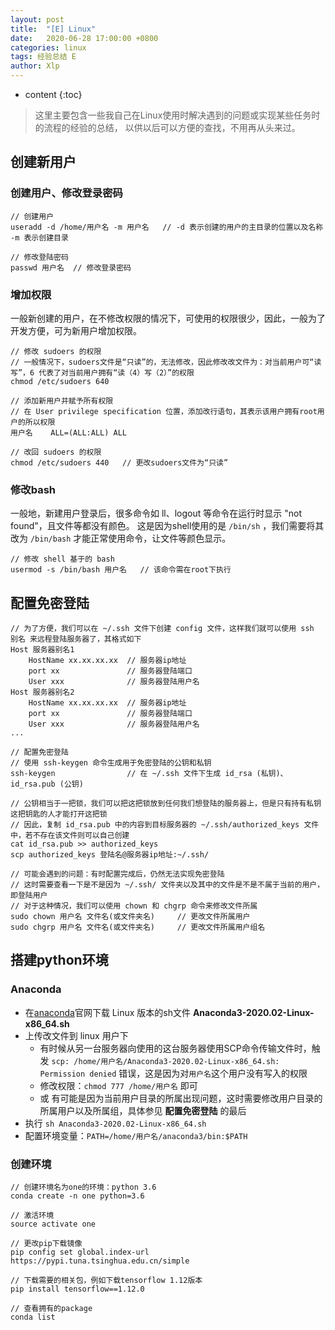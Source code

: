 ```yaml
---
layout: post
title:  "[E] Linux"
date:   2020-06-28 17:00:00 +0800
categories: linux
tags: 经验总结 E
author: Xlp
---
```

* content
{:toc}

> 这里主要包含一些我自己在Linux使用时解决遇到的问题或实现某些任务时的流程的经验的总结，
> 以供以后可以方便的查找，不用再从头来过。




## 创建新用户
### 创建用户、修改登录密码

```
// 创建用户
useradd -d /home/用户名 -m 用户名   // -d 表示创建的用户的主目录的位置以及名称 -m 表示创建目录

// 修改登陆密码
passwd 用户名  // 修改登录密码
```

### 增加权限
一般新创建的用户，在不修改权限的情况下，可使用的权限很少，因此，一般为了开发方便，可为新用户增加权限。

```
// 修改 sudoers 的权限
// 一般情况下，sudoers文件是“只读”的，无法修改，因此修改改文件为：对当前用户可“读写”，6 代表了对当前用户拥有“读（4）写（2）”的权限
chmod /etc/sudoers 640

// 添加新用户并赋予所有权限
// 在 User privilege specification 位置，添加改行语句，其表示该用户拥有root用户的所以权限
用户名    ALL=(ALL:ALL) ALL

// 改回 sudoers 的权限
chmod /etc/sudoers 440   // 更改sudoers文件为“只读”

```

### 修改bash
一般地，新建用户登录后，很多命令如 ll、logout 等命令在运行时显示 "not found"，且文件等都没有颜色。
这是因为shell使用的是 `/bin/sh` ，我们需要将其改为 `/bin/bash` 才能正常使用命令，让文件等颜色显示。

```
// 修改 shell 基于的 bash
usermod -s /bin/bash 用户名   // 该命令需在root下执行
```


## 配置免密登陆

```
// 为了方便，我们可以在 ~/.ssh 文件下创建 config 文件，这样我们就可以使用 ssh 别名 来远程登陆服务器了，其格式如下
Host 服务器别名1
    HostName xx.xx.xx.xx  // 服务器ip地址
    port xx               // 服务器登陆端口
    User xxx              // 服务器登陆用户名
Host 服务器别名2
    HostName xx.xx.xx.xx  // 服务器ip地址
    port xx               // 服务器登陆端口
    User xxx              // 服务器登陆用户名
...

// 配置免密登陆
// 使用 ssh-keygen 命令生成用于免密登陆的公钥和私钥
ssh-keygen                // 在 ~/.ssh 文件下生成 id_rsa (私钥)、id_rsa.pub (公钥)

// 公钥相当于一把锁，我们可以把这把锁放到任何我们想登陆的服务器上，但是只有持有私钥这把钥匙的人才能打开这把锁
// 因此，复制 id_rsa.pub 中的内容到目标服务器的 ~/.ssh/authorized_keys 文件中，若不存在该文件则可以自己创建
cat id_rsa.pub >> authorized_keys
scp authorized_keys 登陆名@服务器ip地址:~/.ssh/

// 可能会遇到的问题：有时配置完成后，仍然无法实现免密登陆
// 这时需要查看一下是不是因为 ~/.ssh/ 文件夹以及其中的文件是不是不属于当前的用户，即登陆用户
// 对于这种情况，我们可以使用 chown 和 chgrp 命令来修改文件所属
sudo chown 用户名 文件名(或文件夹名)     // 更改文件所属用户
sudo chgrp 用户名 文件名(或文件夹名)     // 更改文件所属用户组名
```


## 搭建python环境
### Anaconda
- 在[anaconda](https://www.anaconda.com/products/individual#linux)官网下载 Linux 版本的sh文件 **Anaconda3-2020.02-Linux-x86_64.sh**
- 上传改文件到 linux 用户下
  - 有时候从另一台服务器向使用的这台服务器使用SCP命令传输文件时，触发 `scp: /home/用户名/Anaconda3-2020.02-Linux-x86_64.sh: Permission denied` 错误，这是因为对`用户名`这个用户没有写入的权限
  - 修改权限：`chmod 777 /home/用户名` 即可
  - 或 有可能是因为当前用户目录的所属出现问题，这时需要修改用户目录的所属用户以及所属组，具体参见 **配置免密登陆** 的最后
- 执行 `sh Anaconda3-2020.02-Linux-x86_64.sh`
- 配置环境变量：`PATH=/home/用户名/anaconda3/bin:$PATH`

### 创建环境

```
// 创建环境名为one的环境：python 3.6
conda create -n one python=3.6

// 激活环境
source activate one

// 更改pip下载镜像
pip config set global.index-url https://pypi.tuna.tsinghua.edu.cn/simple

// 下载需要的相关包，例如下载tensorflow 1.12版本
pip install tensorflow==1.12.0

// 查看拥有的package
conda list
```






































